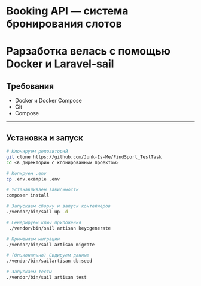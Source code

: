 # Booking API — система бронирования слотов

# Рарзаботка велась с помощью Docker и Laravel-sail

## Требования

-   Docker и Docker Compose
-   Git
-   Compose

---

## Установка и запуск

```bash
# Клонируем репозиторий
git clone https://github.com/Junk-Is-Me/FindSport_TestTask
cd <в директорию с клонированным проектом>

# Копируем .env
cp .env.example .env

# Устанавливаем зависимости
composer install

# Запускаем сборку и запуск контейнеров
./vendor/bin/sail up -d

# Генерируем ключ приложения
 ./vendor/bin/sail artisan key:generate

# Применяем миграции
./vendor/bin/sail artisan migrate

# (Опционально) Сидируем данные
./vendor/bin/sailartisan db:seed

# Запускаем тесты
./vendor/bin/sail artisan test
```
